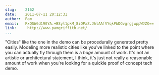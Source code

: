 ```yaml
---
slug:    2162
date:    2011-07-11 20:12:31
author:  Pam
email:   PxQSW6d190YA.+BSyl1pkM_8iOPxZ.JhlAAfVYqkPbDOvgrgjwppWJZQ==
link:     http://www.pamgriffith.net/
...
```


"Cities" like the one in the demo can be procedurally generated pretty
easily. Modeling more realistic cities like you've linked to the point
where you can actually fly through them is a *huge* amount of
work. It's not an artistic or architectural statement, I think, it's
just not really a reasonable amount of work when you're looking for a
quickie proof of concept tech demo.
